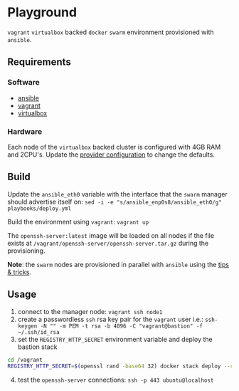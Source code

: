 # Playground

`vagrant` `virtualbox` backed `docker` `swarm` environment provisioned with `ansible`.

## Requirements

### Software
- [ansible](https://docs.ansible.com/ansible/latest/installation_guide/intro_installation.html "ansible")
- [vagrant](https://www.vagrantup.com/docs/installation/ "vagrant")
- [virtualbox](https://www.virtualbox.org/wiki/Downloads "virtualbox")

### Hardware

Each node of the `virtualbox` backed cluster is configured with 4GB RAM and 2CPU's. Update the [provider configuration](https://www.vagrantup.com/docs/providers/configuration.html#provider-configuration) to change the defaults.

## Build

Update the `ansible_eth0` variable with the interface that the `swarm` manager should advertise itself on: `sed -i -e "s/ansible_enp0s8/ansible_eth0/g" playbooks/deploy.yml`

Build the environment using `vagrant`: `vagrant up`

The `openssh-server:latest` image will be loaded on all nodes if the file exists at `/vagrant/openssh-server/openssh-server.tar.gz` during the provisioning.

**Note**: the `swarm` nodes are provisioned in parallel with `ansible` using the [tips & tricks](https://www.vagrantup.com/docs/provisioning/ansible.html#tips-and-tricks).

## Usage

1. connect to the manager node: `vagrant ssh node1`
2. create a passwordless `ssh` rsa key pair for the `vagrant` user i.e.: `ssh-keygen -N "" -m PEM -t rsa -b 4096 -C "vagrant@bastion" -f ~/.ssh/id_rsa`
3. set the `REGISTRY_HTTP_SECRET` environment variable and deploy the bastion stack
```bash
cd /vagrant
REGISTRY_HTTP_SECRET=$(openssl rand -base64 32) docker stack deploy --compose-file docker-compose.yml bastion
```
4. test the `openssh-server` connections: `ssh -p 443 ubuntu@localhost`
